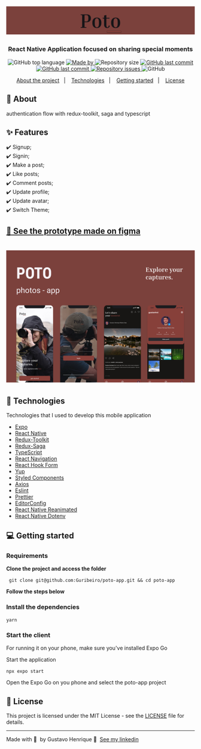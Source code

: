 <h1 align="center">
  <img alt="Logo" src="./.github/logo.png">
</h1>

<h3 align="center">
  React Native Application focused on sharing special moments
</h3>

<p align="center">
  <img alt="GitHub top language" src="https://img.shields.io/github/languages/top/Guribeiro/poto-app?color=87403A">
  <a href="https://www.linkedin.com/in/gustavohribeiro/" target="_blank" rel="noopener noreferrer">
    <img alt="Made by" src="https://img.shields.io/badge/made%20by-Gustavo%20Henrique-87403A">
  </a>
  <img alt="Repository size" src="https://img.shields.io/github/repo-size/Guribeiro/poto-app?color=87403A">
  <a href="https://github.com/Guribeiro/softwrap-api/commits">
    <img alt="GitHub last commit" src="https://img.shields.io/github/last-commit/Guribeiro/poto-app?color=87403A">
  </a>
  <a href="https://github.com/Guribeiro/softwrap-api/stargazers">
    <img alt="GitHub last commit" src="https://img.shields.io/github/stars/Guribeiro/poto-app?color=87403A">
  </a>
  <a href="https://github.com/Guribeiro/softwrap-api/issues">
    <img alt="Repository issues" src="https://img.shields.io/github/issues/Guribeiro/poto-app?color=87403A">
  </a>
  <img alt="GitHub" src="https://img.shields.io/github/license/Guribeiro/poto-app?color=87403A">
</p>

<p align="center">
  <a href="#%EF%B8%8F-about-the-project">About the project</a>&nbsp;&nbsp;&nbsp;|&nbsp;&nbsp;&nbsp;
  <a href="#-technologies">Technologies</a>&nbsp;&nbsp;&nbsp;|&nbsp;&nbsp;&nbsp;
  <a href="#-getting-started">Getting started</a>&nbsp;&nbsp;&nbsp;|&nbsp;&nbsp;&nbsp;
  <a href="#-license">License</a>
</p>

## 🎯 About ##

authentication flow with redux-toolkit, saga and typescript

## ✨ Features ##

✔️ Signup;\
✔️ Signin;\
✔️ Make a post;\
✔️ Like posts;\
✔️ Comment posts;\
✔️ Update profile;\
✔️ Update avatar;\
✔️ Switch Theme;

## [🌌 See the prototype made on figma](https://www.figma.com/file/Lx21ZJcaGlcUmNcdSroyao/Poto?node-id=0%3A1&t=W7SCalyStyrKcn6z-1)
<h1 align="center">
  <img alt="Logo" src="./.github/cover.png">
</h1>


## 🚀 Technologies


Technologies that I used to develop this mobile application

- [Expo](https://docs.expo.dev/)
- [React Native](https://reactnative.dev/)
- [Redux-Toolkit](https://redux-toolkit.js.org/)
- [Redux-Saga](https://redux-saga.js.org/)
- [TypeScript](https://www.typescriptlang.org/)
- [React Navigation](https://reactnavigation.org/)
- [React Hook Form](https://react-hook-form.com/)
- [Yup](https://github.com/jquense/yup)
- [Styled Components](https://styled-components.com/)
- [Axios](https://github.com/axios/axios)
- [Eslint](https://eslint.org/)
- [Prettier](https://prettier.io/)
- [EditorConfig](https://editorconfig.org/)
- [React Native Reanimated](react-native-reanimated)
- [React Native Dotenv](https://github.com/goatandsheep/react-native-dotenv)

## 💻 Getting started

### Requirements

**Clone the project and access the folder**

```
 git clone git@github.com:Guribeiro/poto-app.git && cd poto-app
```

**Follow the steps below**

### Install the dependencies

```
yarn
```
### Start the client

For running it on your phone, make sure you've installed Expo Go

Start the application

```
npx expo start
```
Open the Expo Go on you phone and select the poto-app project


## 📝 License

This project is licensed under the MIT License - see the [LICENSE](LICENSE) file for details.

---

Made with 💜 &nbsp;by Gustavo Henrique 👋 &nbsp;[See my linkedin](https://www.linkedin.com/in/gustavohribeiro/)
